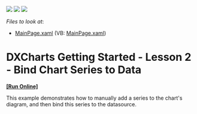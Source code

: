 <!-- default badges list -->
![](https://img.shields.io/endpoint?url=https://codecentral.devexpress.com/api/v1/VersionRange/128567339/11.1.7%2B)
[![](https://img.shields.io/badge/Open_in_DevExpress_Support_Center-FF7200?style=flat-square&logo=DevExpress&logoColor=white)](https://supportcenter.devexpress.com/ticket/details/E3456)
[![](https://img.shields.io/badge/📖_How_to_use_DevExpress_Examples-e9f6fc?style=flat-square)](https://docs.devexpress.com/GeneralInformation/403183)
<!-- default badges end -->
<!-- default file list -->
*Files to look at*:

* [MainPage.xaml](./CS/SilverlightApplication2/MainPage.xaml) (VB: [MainPage.xaml](./VB/SilverlightApplication2/MainPage.xaml))
<!-- default file list end -->
# DXCharts Getting Started - Lesson 2 - Bind Chart Series to Data
<!-- run online -->
**[[Run Online]](https://codecentral.devexpress.com/e3456)**
<!-- run online end -->


<p>This example demonstrates how to manually add a series to the chart's diagram, and then bind this series to the datasource. </p>

<br/>


